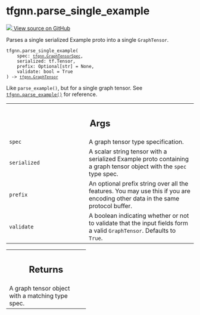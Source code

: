 # tfgnn.parse_single_example

<!-- Insert buttons and diff -->

<a target="_blank" href="https://github.com/tensorflow/gnn/tree/master/tensorflow_gnn/graph/graph_tensor_io.py#L103-L129">
<img src="https://www.tensorflow.org/images/GitHub-Mark-32px.png" /> View source
on GitHub </a>

Parses a single serialized Example proto into a single `GraphTensor`.

<pre class="devsite-click-to-copy prettyprint lang-py tfo-signature-link">
<code>tfgnn.parse_single_example(
    spec: <a href="../tfgnn/GraphTensorSpec.md"><code>tfgnn.GraphTensorSpec</code></a>,
    serialized: tf.Tensor,
    prefix: Optional[str] = None,
    validate: bool = True
) -> <a href="../tfgnn/GraphTensor.md"><code>tfgnn.GraphTensor</code></a>
</code></pre>



<!-- Placeholder for "Used in" -->

Like `parse_example()`, but for a single graph tensor.
See <a href="../tfgnn/parse_example.md"><code>tfgnn.parse_example()</code></a> for reference.

<!-- Tabular view -->
 <table class="responsive fixed orange">
<colgroup><col width="214px"><col></colgroup>
<tr><th colspan="2"><h2 class="add-link">Args</h2></th></tr>

<tr>
<td>
<code>spec</code><a id="spec"></a>
</td>
<td>
A graph tensor type specification.
</td>
</tr><tr>
<td>
<code>serialized</code><a id="serialized"></a>
</td>
<td>
A scalar string tensor with a serialized Example proto
containing a graph tensor object with the <code>spec</code> type spec.
</td>
</tr><tr>
<td>
<code>prefix</code><a id="prefix"></a>
</td>
<td>
An optional prefix string over all the features. You may use
this if you are encoding other data in the same protocol buffer.
</td>
</tr><tr>
<td>
<code>validate</code><a id="validate"></a>
</td>
<td>
A boolean indicating whether or not to validate that the input
fields form a valid <code>GraphTensor</code>. Defaults to <code>True</code>.
</td>
</tr>
</table>

<!-- Tabular view -->
 <table class="responsive fixed orange">
<colgroup><col width="214px"><col></colgroup>
<tr><th colspan="2"><h2 class="add-link">Returns</h2></th></tr>
<tr class="alt">
<td colspan="2">
A graph tensor object with a matching type spec.
</td>
</tr>

</table>

